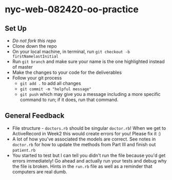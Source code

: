 # nyc-web-082420-oo-practice

## Set Up
- *Do not fork this repo*
- Clone down the repo
- On your local machine, in terminal, run `git checkout -b firstNamelastInitial`
- Run `git branch` and make sure your name is the one highlighted instead of master
- Make the changes to your code for the deliverables
- Follow your git process
    - `git add .` to add all changes
    - `git commit -m "helpful message"`
    - `git push` which may give you a message including a more specific command to run; if it does, run that command. 

## General Feedback
- File structure - `doctors.rb` should be singular `doctor.rb`! When we get to ActiveRecord in Week2 this would create errors for you! Please fix it :) 
- A lot of how you've associated the models are correct. See notes in `doctor.rb` for how to update the methods from Part III and finish out `patient.rb`
- You started to test but I can tell you didn't run the file because you'd get errors immediately! Go ahead and actually run your tests and debug why the file is broken. Hints in the `run.rb` file as well as a reminder that computers are real dumb. 
